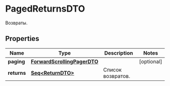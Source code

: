 

# PagedReturnsDTO

Возвраты.

## Properties

Name | Type | Description | Notes
------------ | ------------- | ------------- | -------------
**paging** | [**ForwardScrollingPagerDTO**](ForwardScrollingPagerDTO.md) |  |  [optional]
**returns** | [**Seq&lt;ReturnDTO&gt;**](ReturnDTO.md) | Список возвратов. | 



